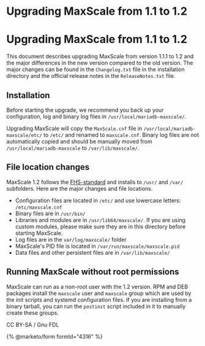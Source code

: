 
# Upgrading MaxScale from 1.1 to 1.2

# Upgrading MaxScale from 1.1 to 1.2


This document describes upgrading MaxScale from version 1.1.1 to 1.2 and the major differences in the new version compared to the old version. The major changes can be found in the `Changelog.txt` file in the installation directory and the official release notes in the `ReleaseNotes.txt` file.


## Installation


Before starting the upgrade, we recommend you back up your configuration, log and binary log files in `/usr/local/mariadb-maxscale/`.


Upgrading MaxScale will copy the `MaxScale.cnf` file in `/usr/local/mariadb-maxscale/etc/` to `/etc/` and renamed to `maxscale.cnf`. Binary log files are not automatically copied and should be manually moved from `/usr/local/mariadb-maxscale` to `/var/lib/maxscale/`.


## File location changes


MaxScale 1.2 follows the [FHS-standard](https://www.pathname.com/fhs/) and installs to `/usr/` and `/var/` subfolders. Here are the major changes and file locations.


* Configuration files are located in `/etc/` and use lowercase letters: `/etc/maxscale.cnf`
* Binary files are in `/usr/bin/`
* Libraries and modules are in `/usr/lib64/maxscale/`. If you are using custom modules, please make sure they are in this directory before starting MaxScale.
* Log files are in the `var/log/maxscale/` folder
* MaxScale's PID file is located in `/var/run/maxscale/maxscale.pid`
* Data files and other persistent files are in `/var/lib/maxscale/`


## Running MaxScale without root permissions


MaxScale can run as a non-root user with the 1.2 version. RPM and DEB packages install the `maxscale` user and `maxscale` group which are used by the init scripts and systemd configuration files. If you are installing from a binary tarball, you can run the `postinst` script included in it to manually create these groups.


CC BY-SA / Gnu FDL


{% @marketo/form formId="4316" %}
